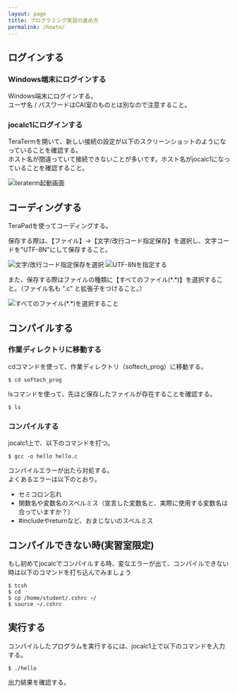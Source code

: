 ```yaml
---
layout: page
title: プログラミング実習の進め方
permalink: /howto/
---
```


## ログインする

### Windows端末にログインする
Windows端末にログインする。  
ユーザ名 / パスワードはCAI室のものとは別なので注意すること。

### jocalc1にログインする
TeraTermを開いて、新しい接続の設定が以下のスクリーンショットのようになっていることを確認する。  
ホスト名が間違っていて接続できないことが多いです。ホスト名がjocalc1になっていることを確認すること。

![teraterm起動画面]({{site.baseurl}}/images/teraterm1.jpg)


## コーディングする
TeraPadを使ってコーディングする。

保存する際は、【ファイル】->【文字/改行コード指定保存】を選択し、文字コードを"UTF-8N"にして保存すること。

![文字/改行コード指定保存を選択]({{site.baseurl}}/images/save1.jpg)
![UTF-8Nを指定する]({{site.baseurl}}/images/save2.jpg)

また、保存する際はファイルの種類に【すべてのファイル(\*.\*)】を選択すること。（ファイル名も ".c" と拡張子をつけること。）

![すべてのファイル(\*.\*)を選択すること]({{site.baseurl}}/images/save3.jpg)


## コンパイルする

### 作業ディレクトリに移動する
cdコマンドを使って、作業ディレクトリ（softech_prog）に移動する。

```
$ cd softech_prog
```

lsコマンドを使って、先ほど保存したファイルが存在することを確認する。

```
$ ls
```

### コンパイルする
jocalc1上で、以下のコマンドを打つ。

```
$ gcc -o hello hello.c
```


コンパイルエラーが出たら対処する。  
よくあるエラーは以下のとおり。

- セミコロン忘れ
- 関数名や変数名のスペルミス（宣言した変数名と、実際に使用する変数名は合っていますか？）
- #includeやreturnなど、おまじないのスペルミス

## コンパイルできない時(実習室限定)

もし初めてjocalcでコンパイルする時、変なエラーが出て、コンパイルできない時は以下のコマンドを打ち込んでみましょう

```
$ tcsh
$ cd
$ cp /home/student/.cshrc ~/
$ source ~/.cshrc
```

## 実行する
コンパイルしたプログラムを実行するには、jocalc1上で以下のコマンドを入力する。

```
$ ./hello
```

出力結果を確認する。




